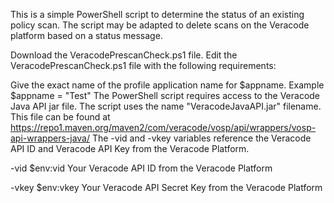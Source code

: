This is a simple PowerShell script to determine the status of an existing policy scan. The script may be adapted to delete scans on the Veracode platform based on a status message.

Download the VeracodePrescanCheck.ps1 file. Edit the VeracodePrescanCheck.ps1 file with the following requirements:

Give the exact name of the profile application name for $appname. Example $appname = "Test"
The PowerShell script requires access to the Veracode Java API jar file. The script uses the name "VeracodeJavaAPI.jar" filename. This file can be found at https://repo1.maven.org/maven2/com/veracode/vosp/api/wrappers/vosp-api-wrappers-java/
The -vid and -vkey variables reference the Veracode API ID and Veracode API Key from the Veracode Platform.

-vid $env:vid Your Veracode API ID from the Veracode Platform

-vkey $env:vkey Your Veracode API Secret Key from the Veracode Platform
